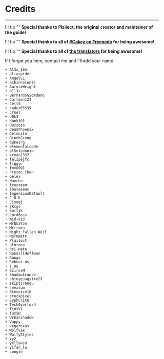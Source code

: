 # Credits
---

!!! tip ""
	**Special thanks to Plailect, the original creator and maintainer of the guide!**

!!! tip ""
	**Special thanks to all of [#Cakey on Freenode](http://webchat.freenode.net/?channels=%23Cakey) for being awesome!**

!!! tip ""
	**Special thanks to all of [the translators](https://crowdin.com/project/3ds-guide) for being awesome!**

If I forgot you here, contact me and I'll add your name.

```
+ Al3x_10m
+ aliaspider
+ AngelSL
+ ashinnblunts
+ AuroraWright
+ b1l1s
+ BernardoGiordano
+ Cartman123
+ Cell9
+ coder65535
+ Cruel
+ d0k3
+ dank101
+ Dazzozo
+ DeadPhoenix
+ Delebile
+ DinohScene
+ dukesrg
+ elementalcode
+ elSeledonio
+ erman1337
+ felipejfc
+ figgyc
+ fox8091
+ Frozen_Chen
+ Gelex
+ Hamcha
+ icecream
+ ihaveamac
+ IngeniousDefault
+ J-D-K
+ Jisagi
+ jkcgs
+ kartik
+ LordBass
+ mid-kid
+ MrNbaYoh
+ Mrrraou
+ Night_Fallen_Wolf
+ Normmatt
+ Plailect
+ plutooo
+ Psi-Hate
+ RandallHoffman
+ Raugo
+ Reboot.ms
+ s_99
+ SciresM
+ Shadowtrance
+ shinyquagsire23
+ skiptirengu
+ smealum
+ Steveice10
+ stuckpixel
+ Syphurith
+ Tech0verlord
+ TiniVi
+ TuxSH
+ Urbanshadow
+ Vappy
+ vegaroxas
+ Wolfvak
+ WulfyStylez
+ xy2_
+ yellows8
+ yifan_lu
+ zoogie
```

